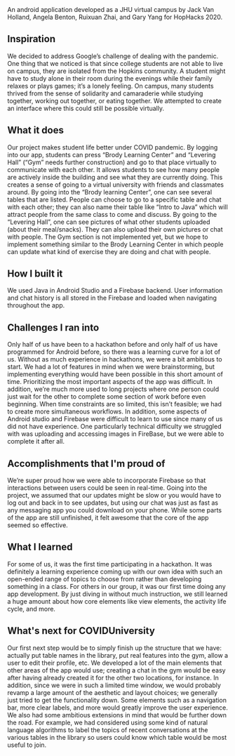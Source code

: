 <div>
An android application developed as a JHU virtual campus by Jack Van Holland, Angela Benton, Ruixuan Zhai, and Gary Yang for HopHacks 2020. 

## Inspiration

We decided to address Google’s challenge of dealing with the pandemic. One thing that we noticed is that since college students are not able to live on campus, they are isolated from the Hopkins community. A student might have to study alone in their room during the evenings while their family relaxes or plays games; it’s a lonely feeling. On campus, many students thrived from the sense of solidarity and camaraderie while studying together, working out together, or eating together. We attempted to create an interface where this could still be possible virtually.

## What it does

Our project makes student life better under COVID pandemic. By logging into our app, students can press “Brody Learning Center” and “Levering Hall” (“Gym” needs further construction) and go to that place virtually to communicate with each other. It allows students to see how many people are actively inside the building and see what they are currently doing. This creates a sense of going to a virtual university with friends and classmates around. By going into the “Brody learning Center”, one can see several tables that are listed. People can choose to go to a specific table and chat with each other; they can also name their table like “Intro to Java” which will attract people from the same class to come and discuss. By going to the “Levering Hall”, one can see pictures of what other students uploaded (about their meal/snacks). They can also upload their own pictures or chat with people. The Gym section is not implemented yet, but we hope to implement something similar to the Brody Learning Center in which people can update what kind of exercise they are doing and chat with people.

## How I built it

We used Java in Android Studio and a Firebase backend. User information and chat history is all stored in the Firebase and loaded when navigating throughout the app.

## Challenges I ran into

Only half of us have been to a hackathon before and only half of us have programmed for Android before, so there was a learning curve for a lot of us. Without as much experience in hackathons, we were a bit ambitious to start. We had a lot of features in mind when we were brainstorming, but implementing everything would have been possible in this short amount of time. Prioritizing the most important aspects of the app was difficult. In addition, we’re much more used to long projects where one person could just wait for the other to complete some section of work before even beginning. When time constraints are so limited, this isn’t feasible; we had to create more simultaneous workflows. In addition, some aspects of Android studio and Firebase were difficult to learn to use since many of us did not have experience. One particularly technical difficulty we struggled with was uploading and accessing images in FireBase, but we were able to complete it after all.

## Accomplishments that I'm proud of

We’re super proud how we were able to incorporate Firebase so that interactions between users could be seen in real-time. Going into the project, we assumed that our updates might be slow or you would have to log out and back in to see updates, but using our chat was just as fast as any messaging app you could download on your phone. While some parts of the app are still unfinished, it felt awesome that the core of the app seemed so effective.

## What I learned

For some of us, it was the first time participating in a hackathon. It was definitely a learning experience coming up with our own idea with such an open-ended range of topics to choose from rather than developing something in a class. For others in our group, it was our first time doing any app development. By just diving in without much instruction, we still learned a huge amount about how core elements like view elements, the activity life cycle, and more.

## What's next for COVIDUniversity

Our first next step would be to simply finish up the structure that we have: actually put table names in the library, put real features into the gym, allow a user to edit their profile, etc. We developed a lot of the main elements that other areas of the app would use; creating a chat in the gym would be easy after having already created it for the other two locations, for instance. In addition, since we were in such a limited time window, we would probably revamp a large amount of the aesthetic and layout choices; we generally just tried to get the functionality down. Some elements such as a navigation bar, more clear labels, and more would greatly improve the user experience. We also had some ambitious extensions in mind that would be further down the road. For example, we had considered using some kind of natural language algorithms to label the topics of recent conversations at the various tables in the library so users could know which table would be most useful to join.

</div>
